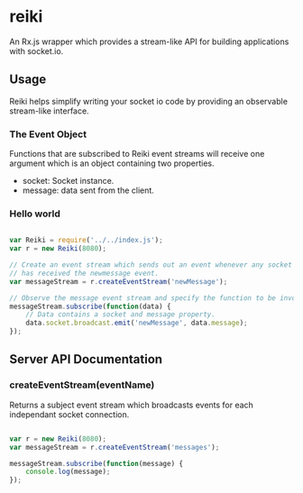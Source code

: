 reiki
===

An Rx.js wrapper which provides a stream-like API for building applications
with socket.io.

## Usage

Reiki helps simplify writing your socket io code by providing an observable stream-like interface.

### The Event Object

Functions that are subscribed to Reiki event streams will receive one argument which is an object containing two properties.

- socket: Socket instance.
- message: data sent from the client.

### Hello world

```js

var Reiki = require('../../index.js');
var r = new Reiki(8080);

// Create an event stream which sends out an event whenever any socket connected
// has received the newmessage event.
var messageStream = r.createEventStream('newMessage');

// Observe the message event stream and specify the function to be invoked.
messageStream.subscribe(function(data) {
	// Data contains a socket and message property.
	data.socket.broadcast.emit('newMessage', data.message);
});

```

## Server API Documentation

### createEventStream(eventName)

Returns a subject event stream which broadcasts events for each independant socket connection.

```js

var r = new Reiki(8080);
var messageStream = r.createEventStream('messages');

messageStream.subscribe(function(message) {
	console.log(message);
});

```
